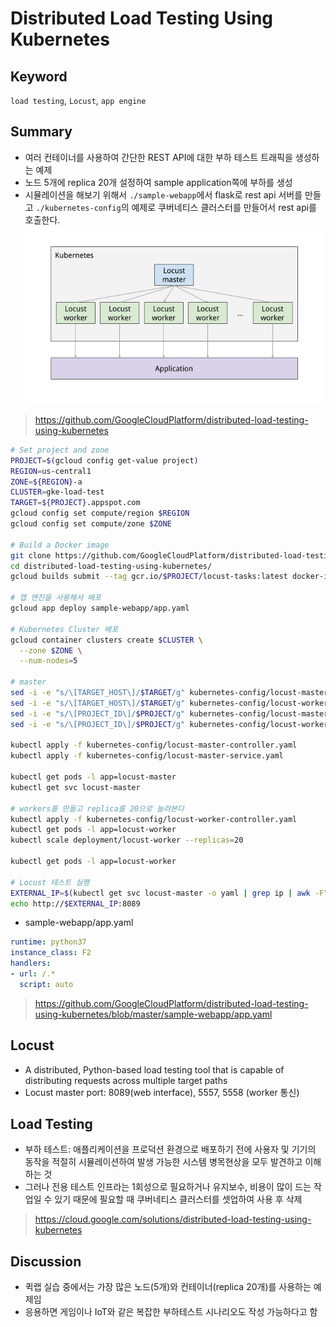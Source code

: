 # Distributed Load Testing Using Kubernetes

## Keyword
`load testing`, `Locust`, `app engine`<br>

## Summary
- 여러 컨테이너를 사용하여 간단한 REST API에 대한 부하 테스트 트래픽을 생성하는 예제
- 노드 5개에 replica 20개 설정하여 sample application쪽에 부하를 생성
- 시뮬레이션을 해보기 위해서 `./sample-webapp`에서 flask로 rest api 서버를 만들고 `./kubernetes-config`의 예제로 쿠버네티스 클러스터를 만들어서 rest api를 호출한다.
![./images/lucust.png](./images/lucust.png)
> https://github.com/GoogleCloudPlatform/distributed-load-testing-using-kubernetes

~~~bash
# Set project and zone
PROJECT=$(gcloud config get-value project)
REGION=us-central1
ZONE=${REGION}-a
CLUSTER=gke-load-test
TARGET=${PROJECT}.appspot.com
gcloud config set compute/region $REGION
gcloud config set compute/zone $ZONE

# Build a Docker image 
git clone https://github.com/GoogleCloudPlatform/distributed-load-testing-using-kubernetes.git
cd distributed-load-testing-using-kubernetes/
gcloud builds submit --tag gcr.io/$PROJECT/locust-tasks:latest docker-image/.

# 앱 엔진을 사용해서 배포
gcloud app deploy sample-webapp/app.yaml

# Kubernetes Cluster 배포
gcloud container clusters create $CLUSTER \
  --zone $ZONE \
  --num-nodes=5

# master
sed -i -e "s/\[TARGET_HOST\]/$TARGET/g" kubernetes-config/locust-master-controller.yaml
sed -i -e "s/\[TARGET_HOST\]/$TARGET/g" kubernetes-config/locust-worker-controller.yaml
sed -i -e "s/\[PROJECT_ID\]/$PROJECT/g" kubernetes-config/locust-master-controller.yaml
sed -i -e "s/\[PROJECT_ID\]/$PROJECT/g" kubernetes-config/locust-worker-controller.yaml

kubectl apply -f kubernetes-config/locust-master-controller.yaml
kubectl apply -f kubernetes-config/locust-master-service.yaml

kubectl get pods -l app=locust-master
kubectl get svc locust-master

# workers를 만들고 replica를 20으로 늘려본다
kubectl apply -f kubernetes-config/locust-worker-controller.yaml
kubectl get pods -l app=locust-worker
kubectl scale deployment/locust-worker --replicas=20

kubectl get pods -l app=locust-worker

# Locust 테스트 실행
EXTERNAL_IP=$(kubectl get svc locust-master -o yaml | grep ip | awk -F": " '{print $NF}')
echo http://$EXTERNAL_IP:8089
~~~
- sample-webapp/app.yaml
~~~yaml
runtime: python37
instance_class: F2
handlers:
- url: /.*
  script: auto
~~~
> https://github.com/GoogleCloudPlatform/distributed-load-testing-using-kubernetes/blob/master/sample-webapp/app.yaml

## Locust
-  A distributed, Python-based load testing tool that is capable of distributing requests across multiple target paths
- Locust master port: 8089(web interface), 5557, 5558 (worker 통신)

## Load Testing
- 부하 테스트: 애플리케이션을 프로덕션 환경으로 배포하기 전에 사용자 및 기기의 동작을 적절히 시뮬레이션하여 발생 가능한 시스템 병목현상을 모두 발견하고 이해하는 것
- 그러나 전용 테스트 인프라는 1회성으로 필요하거나 유지보수, 비용이 많이 드는 작업일 수 있기 때문에 필요할 때 쿠버네티스 클러스터를 셋업하여 사용 후 삭제
> https://cloud.google.com/solutions/distributed-load-testing-using-kubernetes

## Discussion
- 퀵랩 실습 중에서는 가장 많은 노드(5개)와 컨테이너(replica 20개)를 사용하는 예제임
- 응용하면 게임이나 IoT와 같은 복잡한 부하테스트 시나리오도 작성 가능하다고 함
